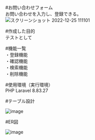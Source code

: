 #お問い合わせフォーム </br>
お問い合わせを入力し、登録できる。
![スクリーンショット 2022-12-25 111101](https://user-images.githubusercontent.com/114378472/209455096-03000549-e6af-466c-bd41-b32ee1a86b26.png)

#作成した目的</br>
テストとして

#機能一覧 </br>
・登録機能 </br>
・確認機能 </br>
・検索機能 </br>
・削除機能

#使用環境（実行環境）</br>
PHP Laravel 8.83.27

#テーブル設計

![image](https://user-images.githubusercontent.com/114378472/209455384-b7f54d5e-8503-455a-aefb-e6600ff5df0c.png)

#ER図

![image](https://user-images.githubusercontent.com/114378472/209455436-56e70dce-07db-46d4-a63b-8c6ba4d9b56b.png)
